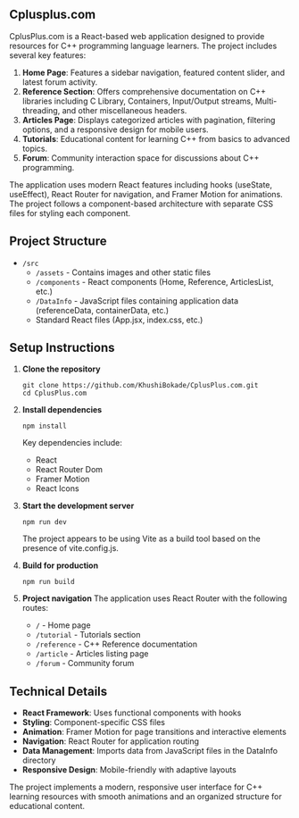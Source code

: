 ## Cplusplus.com
CplusPlus.com is a React-based web application designed to provide resources for C++ programming language learners. The project includes several key features:

1. **Home Page**: Features a sidebar navigation, featured content slider, and latest forum activity.
2. **Reference Section**: Offers comprehensive documentation on C++ libraries including C Library, Containers, Input/Output streams, Multi-threading, and other miscellaneous headers.
3. **Articles Page**: Displays categorized articles with pagination, filtering options, and a responsive design for mobile users.
4. **Tutorials**: Educational content for learning C++ from basics to advanced topics.
5. **Forum**: Community interaction space for discussions about C++ programming.

The application uses modern React features including hooks (useState, useEffect), React Router for navigation, and Framer Motion for animations.
The project follows a component-based architecture with separate CSS files for styling each component.

## Project Structure
- `/src`
  - `/assets` - Contains images and other static files
  - `/components` - React components (Home, Reference, ArticlesList, etc.)
  - `/DataInfo` - JavaScript files containing application data (referenceData, containerData, etc.)
  - Standard React files (App.jsx, index.css, etc.)

## Setup Instructions

1. **Clone the repository**
   ```
   git clone https://github.com/KhushiBokade/CplusPlus.com.git
   cd CplusPlus.com
   ```

2. **Install dependencies**
   ```
   npm install
   ```
   Key dependencies include:
   - React
   - React Router Dom
   - Framer Motion
   - React Icons

3. **Start the development server**
   ```
   npm run dev
   ```
   The project appears to be using Vite as a build tool based on the presence of vite.config.js.

4. **Build for production**
   ```
   npm run build
   ```

5. **Project navigation**
   The application uses React Router with the following routes:
   - `/` - Home page
   - `/tutorial` - Tutorials section
   - `/reference` - C++ Reference documentation
   - `/article` - Articles listing page
   - `/forum` - Community forum

## Technical Details
- **React Framework**: Uses functional components with hooks
- **Styling**: Component-specific CSS files
- **Animation**: Framer Motion for page transitions and interactive elements
- **Navigation**: React Router for application routing
- **Data Management**: Imports data from JavaScript files in the DataInfo directory
- **Responsive Design**: Mobile-friendly with adaptive layouts

The project implements a modern, responsive user interface for C++ learning resources with smooth animations and an organized structure for educational content.

